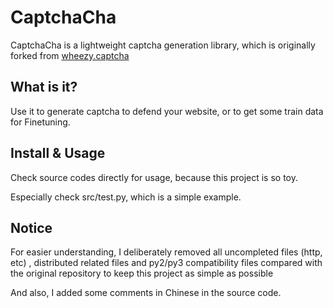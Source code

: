 # CaptchaCha

CaptchaCha is a lightweight captcha generation library, 
which is originally forked from 
[wheezy.captcha](https://github.com/ContextLogic/wheezy-captcha)

## What is it?

Use it to generate captcha to defend your website,
or to get some train data for Finetuning.

## Install & Usage

Check source codes directly for usage, because this project is so toy.

Especially check src/test.py, which is a simple example.

## Notice

For easier understanding, 
I deliberately removed all uncompleted files (http, etc) 
, distributed related files and py2/py3 compatibility files 
compared with the original repository
to keep this project as simple as possible

And also, I added some comments in Chinese in the source code.